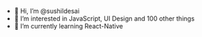 - 👋 Hi, I’m @sushildesai
- 👀 I’m interested in JavaScript, UI Design and 100 other things
- 🌱 I’m currently learning React-Native

